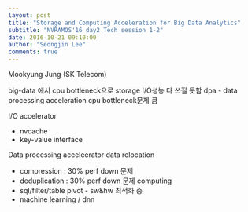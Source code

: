 ```yaml
---
layout: post
title: "Storage and Computing Acceleration for Big Data Analytics"
subtitle: "NVRAMOS'16 day2 Tech session 1-2"
date: 2016-10-21 09:10:00
author: "Seongjin Lee"
comments: true
---
```


Mookyung Jung
(SK Telecom)


big-data 에서 cpu bottleneck으로 storage I/O성능 다 쓰질 못함
dpa - data processing acceleration
cpu bottleneck문제 큼


I/O accelerator
- nvcache
- key-value interface

Data processing acceleerator
data relocation
- compression : 30% perf down 문제
- deduplication : 30% perf down 문제
computing
- sql/filter/table pivot - sw&hw 최적화 중
- machine learning / dnn
